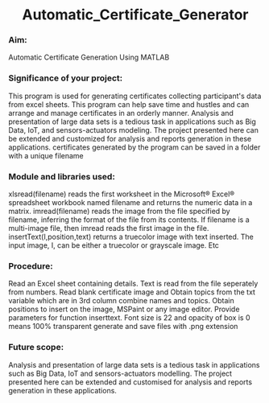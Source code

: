 <h1 align = center> Automatic_Certificate_Generator </h1>
<h3> Aim: </h3>Automatic Certificate Generation Using MATLAB

 

<h3>Significance of your project:</h3>
This program is used for generating certificates collecting participant's data from excel sheets.
 This program can help save time and hustles and can arrange and manage certificates in an orderly manner.
Analysis and presentation of large data sets is a tedious task in applications such as Big Data, IoT, and sensors-actuators modeling. The project presented here can be extended and customized for analysis and reports generation in these applications.
certificates generated by the program can be saved in a folder with a unique filename
 

 

<h3>Module and libraries used:</h3>

xlsread(filename) reads the first worksheet in the Microsoft® Excel® spreadsheet workbook named filename and returns the numeric data in a matrix.
imread(filename) reads the image from the file specified by filename, inferring the format of the file from its contents. If filename is a multi-image file, then imread reads the first image in the file.
insertText(I,position,text) returns a truecolor image with text inserted. The input image, I, can be either a truecolor or grayscale image.
Etc
 

 

<h3>Procedure:</h3>

Read an Excel sheet containing details. Text is read from the file
seperately from numbers.
Read blank certificate image and
Obtain topics from the txt variable which are in 3rd column
combine names and topics.
Obtain positions to insert on the image, MSPaint or any image editor.
Provide parameters for function inserttext.
Font size is 22 and opacity of box is 0 means 100% transparent
generate and save files with .png extension

<h3>Future scope:</h3>
Analysis and presentation of large data sets is a tedious task in applications such as Big Data, IoT and sensors-actuators modelling. The project presented here can be extended and customised for analysis and reports generation in these applications.

